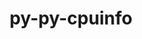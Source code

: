 ---
title: "py-py-cpuinfo"
layout: cache
categories: [package, develop]
meta: {"versions": ["9.0.0"], "compilers": ["gcc@=11.4.0", "oneapi@=2024.0.0", "oneapi@=2024.2.0"], "oss": ["ubuntu22.04"], "platforms": ["linux"], "targets": ["x86_64_v3"], "stacks": ["e4s", "e4s-oneapi", "root"], "num_specs": 10, "num_specs_by_stack": {"e4s": 1, "root": 10, "e4s-oneapi": 1}}
spec_details: [{"hash": "n5m6ioky24z52bngycmo6bkypo5qom4b", "compiler": "gcc@=11.4.0", "versions": ["9.0.0"], "os": "ubuntu22.04", "platform": "linux", "target": "x86_64_v3", "variants": ["build_system=python_pip"], "stacks": ["e4s", "root"], "size": "-", "tarball": "https://binaries.spack.io/develop/build_cache/linux-ubuntu22.04-x86_64_v3/gcc-11.4.0/py-py-cpuinfo-9.0.0/linux-ubuntu22.04-x86_64_v3-gcc-11.4.0-py-py-cpuinfo-9.0.0-n5m6ioky24z52bngycmo6bkypo5qom4b.spack"}, {"hash": "ay4lqmooju6o3geughcebiahvpwezdxg", "compiler": "gcc@=11.4.0", "versions": ["9.0.0"], "os": "ubuntu22.04", "platform": "linux", "target": "x86_64_v3", "variants": ["build_system=python_pip"], "stacks": ["root"], "size": "-", "tarball": "https://binaries.spack.io/develop/build_cache/linux-ubuntu22.04-x86_64_v3/gcc-11.4.0/py-py-cpuinfo-9.0.0/linux-ubuntu22.04-x86_64_v3-gcc-11.4.0-py-py-cpuinfo-9.0.0-ay4lqmooju6o3geughcebiahvpwezdxg.spack"}, {"hash": "g3vlwrnrrkkc3hitkiggb53ttqpsn23r", "compiler": "gcc@=11.4.0", "versions": ["9.0.0"], "os": "ubuntu22.04", "platform": "linux", "target": "x86_64_v3", "variants": ["build_system=python_pip"], "stacks": ["root"], "size": "-", "tarball": "https://binaries.spack.io/develop/build_cache/linux-ubuntu22.04-x86_64_v3/gcc-11.4.0/py-py-cpuinfo-9.0.0/linux-ubuntu22.04-x86_64_v3-gcc-11.4.0-py-py-cpuinfo-9.0.0-g3vlwrnrrkkc3hitkiggb53ttqpsn23r.spack"}, {"hash": "ycilupakxzazac73yl5jbh5z2ioyud5m", "compiler": "gcc@=11.4.0", "versions": ["9.0.0"], "os": "ubuntu22.04", "platform": "linux", "target": "x86_64_v3", "variants": ["build_system=python_pip"], "stacks": ["root"], "size": "-", "tarball": "https://binaries.spack.io/develop/build_cache/linux-ubuntu22.04-x86_64_v3/gcc-11.4.0/py-py-cpuinfo-9.0.0/linux-ubuntu22.04-x86_64_v3-gcc-11.4.0-py-py-cpuinfo-9.0.0-ycilupakxzazac73yl5jbh5z2ioyud5m.spack"}, {"hash": "db6647c4ls4i6bkn5yxhgbc5e4yddtof", "compiler": "gcc@=11.4.0", "versions": ["9.0.0"], "os": "ubuntu22.04", "platform": "linux", "target": "x86_64_v3", "variants": ["build_system=python_pip"], "stacks": ["root"], "size": "-", "tarball": "https://binaries.spack.io/develop/build_cache/linux-ubuntu22.04-x86_64_v3/gcc-11.4.0/py-py-cpuinfo-9.0.0/linux-ubuntu22.04-x86_64_v3-gcc-11.4.0-py-py-cpuinfo-9.0.0-db6647c4ls4i6bkn5yxhgbc5e4yddtof.spack"}, {"hash": "l5c46vvzkuav6atm7u5uxjvqfndovkln", "compiler": "oneapi@=2024.0.0", "versions": ["9.0.0"], "os": "ubuntu22.04", "platform": "linux", "target": "x86_64_v3", "variants": ["build_system=python_pip"], "stacks": ["root"], "size": "-", "tarball": "https://binaries.spack.io/develop/build_cache/linux-ubuntu22.04-x86_64_v3/oneapi-2024.0.0/py-py-cpuinfo-9.0.0/linux-ubuntu22.04-x86_64_v3-oneapi-2024.0.0-py-py-cpuinfo-9.0.0-l5c46vvzkuav6atm7u5uxjvqfndovkln.spack"}, {"hash": "gzouspvmvwm6hylimzg47mexumg5rrdf", "compiler": "oneapi@=2024.0.0", "versions": ["9.0.0"], "os": "ubuntu22.04", "platform": "linux", "target": "x86_64_v3", "variants": ["build_system=python_pip"], "stacks": ["root"], "size": "-", "tarball": "https://binaries.spack.io/develop/build_cache/linux-ubuntu22.04-x86_64_v3/oneapi-2024.0.0/py-py-cpuinfo-9.0.0/linux-ubuntu22.04-x86_64_v3-oneapi-2024.0.0-py-py-cpuinfo-9.0.0-gzouspvmvwm6hylimzg47mexumg5rrdf.spack"}, {"hash": "n4izohqcnogwyya2s5t7blw4crmi2tur", "compiler": "oneapi@=2024.0.0", "versions": ["9.0.0"], "os": "ubuntu22.04", "platform": "linux", "target": "x86_64_v3", "variants": ["build_system=python_pip"], "stacks": ["root"], "size": "-", "tarball": "https://binaries.spack.io/develop/build_cache/linux-ubuntu22.04-x86_64_v3/oneapi-2024.0.0/py-py-cpuinfo-9.0.0/linux-ubuntu22.04-x86_64_v3-oneapi-2024.0.0-py-py-cpuinfo-9.0.0-n4izohqcnogwyya2s5t7blw4crmi2tur.spack"}, {"hash": "krf5u6h6zstjsl7d7xtcxlarjw6jsg2v", "compiler": "oneapi@=2024.0.0", "versions": ["9.0.0"], "os": "ubuntu22.04", "platform": "linux", "target": "x86_64_v3", "variants": ["build_system=python_pip"], "stacks": ["root"], "size": "-", "tarball": "https://binaries.spack.io/develop/build_cache/linux-ubuntu22.04-x86_64_v3/oneapi-2024.0.0/py-py-cpuinfo-9.0.0/linux-ubuntu22.04-x86_64_v3-oneapi-2024.0.0-py-py-cpuinfo-9.0.0-krf5u6h6zstjsl7d7xtcxlarjw6jsg2v.spack"}, {"hash": "yfj5xxezyjjwicpsaxtzvr5na2kwm36t", "compiler": "oneapi@=2024.2.0", "versions": ["9.0.0"], "os": "ubuntu22.04", "platform": "linux", "target": "x86_64_v3", "variants": ["build_system=python_pip"], "stacks": ["e4s-oneapi", "root"], "size": "-", "tarball": "https://binaries.spack.io/develop/build_cache/linux-ubuntu22.04-x86_64_v3/oneapi-2024.2.0/py-py-cpuinfo-9.0.0/linux-ubuntu22.04-x86_64_v3-oneapi-2024.2.0-py-py-cpuinfo-9.0.0-yfj5xxezyjjwicpsaxtzvr5na2kwm36t.spack"}]
---